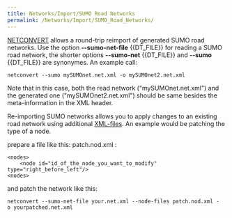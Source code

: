 ```yaml
---
title: Networks/Import/SUMO Road Networks
permalink: /Networks/Import/SUMO_Road_Networks/
---
```


[NETCONVERT](../../NETCONVERT.md) allows a round-trip reimport of
generated SUMO road networks. Use the option **--sumo-net-file** {{DT_FILE}} for reading a SUMO road
network, the shorter options **--sumo-net** {{DT_FILE}} and **--sumo** {{DT_FILE}} are synonymes. An example call:

```
netconvert --sumo mySUMOnet.net.xml -o mySUMOnet2.net.xml
```

Note that in this case, both the read network ("mySUMOnet.net.xml") and
the generated one ("mySUMOnet2.net.xml") should be same besides the
meta-information in the XML header.

Re-importing SUMO networks allows you to apply changes to an existing
road network using additional
[XML-files](../../Networks/PlainXML.md).
An example would be patching the type of a node.

prepare a file like this: patch.nod.xml :

```
<nodes>
    <node id="id_of_the_node_you_want_to_modify" type="right_before_left"/>
<nodes>
```

and patch the network like this:

```
netconvert --sumo-net-file your.net.xml --node-files patch.nod.xml -o yourpatched.net.xml
```